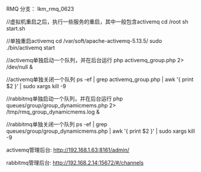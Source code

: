 RMQ 分支： lkm_rmq_0623

//虚拟机重启之后，执行一些服务的重启，其中一般包含activemq
cd /root
sh start.sh 

//单独重启activemq
cd /var/soft/apache-activemq-5.13.5/
sudo ./bin/activemq start

//activemq单独启动一个队列，并在后台运行
php activemq_group.php 2> /dev/null &

//activemq单独关闭一个队列
ps -ef | grep activemq_group.php | awk '{ print $2 }' | sudo xargs kill -9


//rabbitmq单独启动一个队列，并在后台运行
php queues/group/group_dynamicmems.php 2> /tmp/rmq_group_dynamicmems.log &

//rabbitmq单独关闭一个队列
ps -ef | grep queues/group/group_dynamicmems.php | awk '{ print $2 }' | sudo xargs kill -9

activemq管理后台:
http://192.168.1.63:8161/admin/

rabbitmq管理后台:
http://192.168.2.14:15672/#/channels